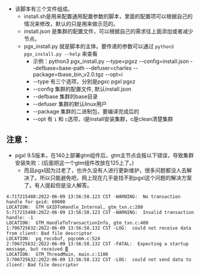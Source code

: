 * 该脚本有三个文件组成。
  * install.sh是用来配置通用配置参数的脚本，里面的配置项可以根据自己的情况来修改，默认的只是用来做示范的。
  * install.json 是集群的配置文件，可以根据自己的需求往上面添加或者减少节点。
  * pgx_install.py 就是脚本的主体。要传递的参数可以通过 `python3 pgx_install.py --help` 来查看
    * 示例：python3 pgx_install.py --type=pgxz --config=install.json --defbase=base-path --defuser=charles --package=tbase_bin_v2.0.tgz --opt=i
    * --type 有三个选项，分别是pgxc pgxl pgxz
    * --config 集群的配置文件, 默认install.json
    * --defbase 集群的base目录
    * --defuser 集群的默认linux用户
    * --package 集群的二进制包，要编译完成后的
    * --opt 有 `i` 和 `c`选项，i是install安装集群，c是clean清楚集群
## 注意：
* pgxl 9.5版本，在140上部署gtm组件后，gtm主节点会报以下错误，导致集群安装失败：(后面把这一个gtm组件改放在125上了。)
  * 而且pgxl因为过老了，也许久没有人进行更新维护，很多问题都没人去解决了。所以只能避免吧，网上现在几乎是找不到pgxl这个问题的解决方案了。有人提起但是没人解答。
```
4:717215488:2022-06-09 13:56:58.123 CST -WARNING:  No transaction handle for gxid: 60000
LOCATION:  GTM_GXIDToHandle_Internal, gtm_txn.c:280
5:717215488:2022-06-09 13:56:58.123 CST -WARNING:  Invalid transaction handle: -1
LOCATION:  GTM_HandleToTransactionInfo, gtm_txn.c:400
1:706725632:2022-06-09 13:56:58.132 CST -LOG:  could not receive data from client: Bad file descriptor
LOCATION:  pq_recvbuf, pqcomm.c:524
2:706725632:2022-06-09 13:56:58.132 CST -FATAL:  Expecting a startup message, but received ▒
LOCATION:  GTM_ThreadMain, main.c:1100
3:706725632:2022-06-09 13:56:58.132 CST -LOG:  could not send data to client: Bad file descriptor
```

